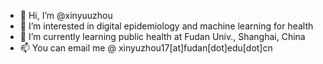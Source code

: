 - 👋 Hi, I’m @xinyuuzhou
- 👀 I’m interested in digital epidemiology and machine learning for health
- 🌱 I’m currently learning public health at Fudan Univ., Shanghai, China
- 📫 You can email me @ xinyuzhou17[at]fudan[dot]edu[dot]cn

<!---
xinyuuzhou/xinyuuzhou is a ✨ special ✨ repository because its `README.md` (this file) appears on your GitHub profile.
You can click the Preview link to take a look at your changes.
--->
